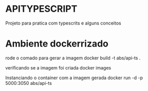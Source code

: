 # APITYPESCRIPT

Projeto para pratica com typescrits e alguns conceitos

# Ambiente dockerrizado

rode o comado para gerar a imagem
docker build -t abs/api-ts .

verificando se a imagem foi criada
docker images

Instanciando o container com a imagem gerada
docker run -d -p 5000:3050 abs/api-ts
